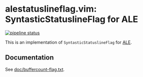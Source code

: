 # alestatuslineflag.vim: SyntasticStatuslineFlag for ALE

[![pipeline status](https://gitlab.com/hugoh/vim-alestatuslineflag/badges/master/pipeline.svg)](https://gitlab.com/hugoh/vim-alestatuslineflag/commits/master)

This is an implementation of `SyntasticStatuslineFlag` for [ALE](https://github.com/w0rp/ale).

## Documentation

See [doc/buffercount-flag.txt](doc/buffercount-flag.txt).

